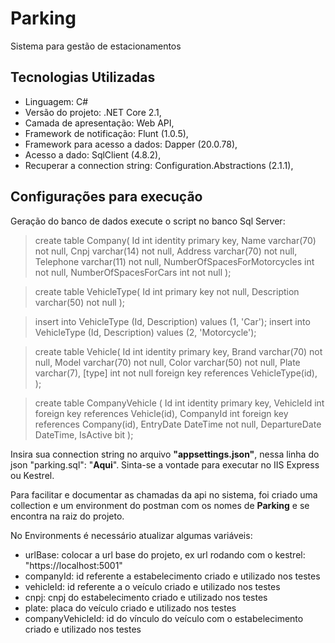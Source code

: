 # Parking
Sistema para gestão de estacionamentos

## Tecnologias Utilizadas
* Linguagem: C#
* Versão do projeto: .NET Core 2.1, 
* Camada de apresentação: Web API, 
* Framework de notificação: Flunt (1.0.5), 
* Framework para acesso a dados: Dapper (20.0.78), 
* Acesso a dado: SqlClient (4.8.2), 
* Recuperar a connection string: Configuration.Abstractions (2.1.1), 

## Configurações para execução
Geração do banco de dados execute o script no banco Sql Server:

> create table Company(
>    Id int identity primary key,
>    Name varchar(70) not null,
>    Cnpj varchar(14) not null,
>    Address varchar(70) not null,
>    Telephone varchar(11) not null,
>    NumberOfSpacesForMotorcycles int not null,
>    NumberOfSpacesForCars int not null
> );

> create table VehicleType(
>    Id int primary key not null,
>    Description varchar(50) not null
>);

>insert into VehicleType (Id, Description) values (1, 'Car');
>insert into VehicleType (Id, Description) values (2, 'Motorcycle');

> create table Vehicle(
>    Id int identity primary key,
>    Brand varchar(70) not null,
>    Model varchar(70) not null,
>    Color varchar(50) not null,
>    Plate varchar(7),
>    [type] int not null foreign key references VehicleType(id),
> );

> create table CompanyVehicle (
>    Id int identity primary key,
>    VehicleId int foreign key references Vehicle(id),
>    CompanyId int foreign key references Company(id),
>    EntryDate DateTime not null,
>    DepartureDate DateTime,
>    IsActive bit
> );

Insira sua connection string no arquivo __"appsettings.json"__, nessa linha do json "parking.sql": "__Aqui__".
Sinta-se a vontade para executar no IIS Express ou Kestrel.

Para facilitar e documentar as chamadas da api no sistema, foi criado uma collection e um environment do postman com os nomes de __Parking__ e se encontra na raiz do projeto.

No Environments é necessário atualizar algumas variáveis:
* urlBase: colocar a url base do projeto, ex url rodando com o kestrel: "https://localhost:5001"
* companyId: id referente a estabelecimento criado e utilizado nos testes
* vehicleId: id referente a o veículo criado e utilizado nos testes
* cnpj: cnpj do estabelecimento criado e utilizado nos testes
* plate: placa do veículo criado e utilizado nos testes
* companyVehicleId: id do vínculo do veículo com o estabelecimento criado e utilizado nos testes